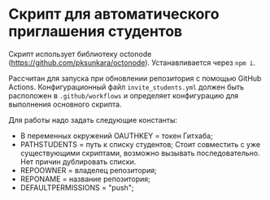 # Скрипт для автоматического приглашения студентов

Скрипт использует библиотеку octonode (https://github.com/pksunkara/octonode). 
Устанавливается через `npm i`.

Рассчитан для запуска при обновлении репозитория с помощью GitHub Actions. 
Конфигурационный файл `invite_students.yml` должен быть расположен в `.github/workflows` и определяет конфигурацию для выполнения основного скрипта.

Для работы надо задать следующие константы:
* В переменных окружений OAUTHKEY = токен Гитхаба;
* PATHSTUDENTS = путь к списку студентов; Стоит совместить с уже существующими скриптами, возможно вызывать последовательно. Нет причин дублировать списки.
* REPOOWNER = владелец репозитория;
* REPONAME = название репозитория;
* DEFAULTPERMISSIONS = "push";

